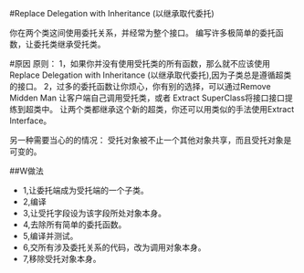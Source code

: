 #Replace Delegation with Inheritance (以继承取代委托)


你在两个类这间使用委托关系，并经常为整个接口。
编写许多极简单的委托函数，让委托类继承受托类。

#原因
原则：
1，如果你并没有使用受托类的所有函数，那么就不应该使用Replace Delegation with Inheritance (以继承取代委托),因为子类总是遵循超类的接口。
2，过多的委托函数让你烦心，你有别的选择，可以通过Remove Midden Man 让客户端自己调用受托类，或者 Extract SuperClass将接口接口提练到超类中。
让两个类都继承这个新的超类，你还可以用类似的手法使用Extract Interface。

另一种需要当心的的情况：
受托对象被不止一个其他对象共享，而且受托对象是可变的。


##W做法
<ul>
    <li>1,让委托端成为受托端的一个子类。</li>
    <li>2,编译</li>
    <li>3,让受托字段设为该字段所处对象本身。</li>
    <li>4,去除所有简单的委托函数。</li>
    <li>5,编译并测试。</li>
    <li>6,交所有涉及委托关系的代码，改为调用对象本身。</li>
    <li>7,移除受托对象本身。</li>
</ul>